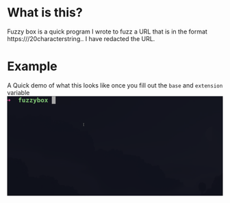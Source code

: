 # What is this?
Fuzzy box is a quick program I wrote to fuzz a URL that is in the format https://<url>/20characterstring.<extension>. I have redacted the URL.

# Example
A Quick demo of what this looks like once you fill out the `base` and `extension` variable 
![](/fuzzybox.gif)
